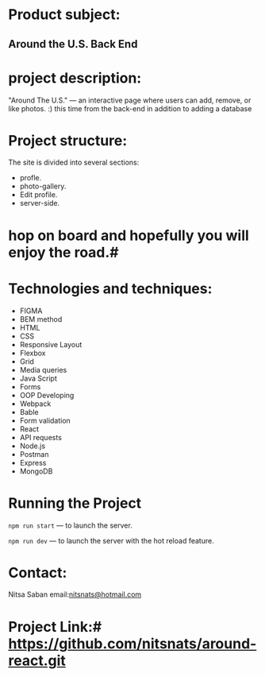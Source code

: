 # Product subject:

## Around the U.S. Back End  


# project description:

 "Around The U.S." — an interactive page where users can add, remove, or like photos.
  :) this time from the back-end in addition to adding a database
 
# Project structure:

The site is divided into several sections:
* profle.
* photo-gallery.
* Edit profile.
* server-side.


# hop on board and hopefully you will enjoy the road.#


# Technologies and techniques:
*  FIGMA
*  BEM method
*  HTML
*  CSS
*  Responsive Layout
*  Flexbox
*  Grid
*  Media queries
*  Java Script
*  Forms
*  OOP Developing
*  Webpack
*  Bable
*  Form validation
*  React
*  API requests
*  Node.js 
*  Postman
*  Express
*  MongoDB

 
# Running the Project  
  
`npm run start` — to launch the server.  
  
`npm run dev` — to launch the server with the hot reload feature.  


# Contact:

Nitsa Saban email:nitsnats@hotmail.com

# Project Link:# https://github.com/nitsnats/around-react.git



